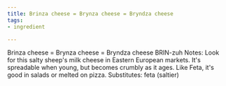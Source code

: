 ```yaml
---
title: Brinza cheese = Brynza cheese = Bryndza cheese
tags:
- ingredient

---
```

Brinza cheese = Brynza cheese = Bryndza cheese BRIN-zuh Notes: Look for this salty sheep's milk cheese in Eastern European markets. It's spreadable when young, but becomes crumbly as it ages. Like Feta, it's good in salads or melted on pizza. Substitutes: feta (saltier)

